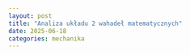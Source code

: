 ```yaml
---
layout: post
title: "Analiza układu 2 wahadeł matematycznych"
date: 2025-06-18 
categories: mechanika
---
```


